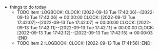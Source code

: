 - things to do today
	- TODO item
	  :LOGBOOK:
	  CLOCK: [2022-09-13 Tue 17:42:06]--[2022-09-13 Tue 17:42:06] =>  00:00:00
	  CLOCK: [2022-09-13 Tue 17:42:07]--[2022-09-13 Tue 17:42:07] =>  00:00:00
	  CLOCK: [2022-09-13 Tue 17:42:11]--[2022-09-13 Tue 17:42:11] =>  00:00:00
	  CLOCK: [2022-09-13 Tue 17:42:12]--[2022-09-13 Tue 17:42:15] =>  00:00:03
	  :END:
	- TODO item 2
	  :LOGBOOK:
	  CLOCK: [2022-09-13 Tue 17:41:56]
	  :END: